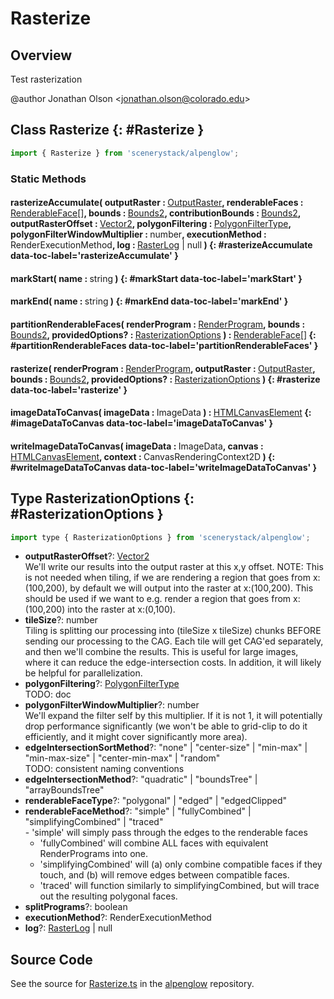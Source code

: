 # Rasterize

## Overview

Test rasterization

@author Jonathan Olson &lt;jonathan.olson@colorado.edu&gt;

## Class Rasterize {: #Rasterize }


```js
import { Rasterize } from 'scenerystack/alpenglow';
```
### Static Methods

#### rasterizeAccumulate( outputRaster : <span style="font-weight: 400;">[OutputRaster](../alpenglow/OutputRaster.md)</span>, renderableFaces : <span style="font-weight: 400;">[RenderableFace](../alpenglow/RenderableFace.md)[]</span>, bounds : <span style="font-weight: 400;">[Bounds2](../dot/Bounds2.md)</span>, contributionBounds : <span style="font-weight: 400;">[Bounds2](../dot/Bounds2.md)</span>, outputRasterOffset : <span style="font-weight: 400;">[Vector2](../dot/Vector2.md)</span>, polygonFiltering : <span style="font-weight: 400;">[PolygonFilterType](../alpenglow/PolygonFilterType.md)</span>, polygonFilterWindowMultiplier : <span style="font-weight: 400;"><span style="color: hsla(calc(var(--md-hue) + 180deg),80%,40%,1);">number</span></span>, executionMethod : <span style="font-weight: 400;">RenderExecutionMethod</span>, log : <span style="font-weight: 400;">[RasterLog](../alpenglow/RasterLog.md) | <span style="color: hsla(calc(var(--md-hue) + 180deg),80%,40%,1);">null</span></span> ) {: #rasterizeAccumulate data-toc-label='rasterizeAccumulate' }

#### markStart( name : <span style="font-weight: 400;"><span style="color: hsla(calc(var(--md-hue) + 180deg),80%,40%,1);">string</span></span> ) {: #markStart data-toc-label='markStart' }

#### markEnd( name : <span style="font-weight: 400;"><span style="color: hsla(calc(var(--md-hue) + 180deg),80%,40%,1);">string</span></span> ) {: #markEnd data-toc-label='markEnd' }

#### partitionRenderableFaces( renderProgram : <span style="font-weight: 400;">[RenderProgram](../alpenglow/RenderProgram.md)</span>, bounds : <span style="font-weight: 400;">[Bounds2](../dot/Bounds2.md)</span>, providedOptions? : <span style="font-weight: 400;">[RasterizationOptions](../alpenglow/Rasterize.md#RasterizationOptions)</span> ) : <span style="font-weight: 400;">[RenderableFace](../alpenglow/RenderableFace.md)[]</span> {: #partitionRenderableFaces data-toc-label='partitionRenderableFaces' }

#### rasterize( renderProgram : <span style="font-weight: 400;">[RenderProgram](../alpenglow/RenderProgram.md)</span>, outputRaster : <span style="font-weight: 400;">[OutputRaster](../alpenglow/OutputRaster.md)</span>, bounds : <span style="font-weight: 400;">[Bounds2](../dot/Bounds2.md)</span>, providedOptions? : <span style="font-weight: 400;">[RasterizationOptions](../alpenglow/Rasterize.md#RasterizationOptions)</span> ) {: #rasterize data-toc-label='rasterize' }

#### imageDataToCanvas( imageData : <span style="font-weight: 400;">ImageData</span> ) : <span style="font-weight: 400;">[HTMLCanvasElement](https://developer.mozilla.org/en-US/docs/Web/API/HTMLCanvasElement)</span> {: #imageDataToCanvas data-toc-label='imageDataToCanvas' }

#### writeImageDataToCanvas( imageData : <span style="font-weight: 400;">ImageData</span>, canvas : <span style="font-weight: 400;">[HTMLCanvasElement](https://developer.mozilla.org/en-US/docs/Web/API/HTMLCanvasElement)</span>, context : <span style="font-weight: 400;">CanvasRenderingContext2D</span> ) {: #writeImageDataToCanvas data-toc-label='writeImageDataToCanvas' }



## Type RasterizationOptions {: #RasterizationOptions }


```js
import type { RasterizationOptions } from 'scenerystack/alpenglow';
```


- **outputRasterOffset**?: [Vector2](../dot/Vector2.md)
<br>  We'll write our results into the output raster at this x,y offset. NOTE: This is not needed when tiling, if we are
  rendering a region that goes from x:(100,200), by default we will output into the raster at x:(100,200). This
  should be used if we want to e.g. render a region that goes from x:(100,200) into the raster at x:(0,100).
- **tileSize**?: <span style="color: hsla(calc(var(--md-hue) + 180deg),80%,40%,1);">number</span>
<br>  Tiling is splitting our processing into (tileSize x tileSize) chunks BEFORE sending our processing to the CAG.
  Each tile will get CAG'ed separately, and then we'll combine the results. This is useful for large images, where
  it can reduce the edge-intersection costs. In addition, it will likely be helpful for parallelization.
- **polygonFiltering**?: [PolygonFilterType](../alpenglow/PolygonFilterType.md)
<br>  TODO: doc
- **polygonFilterWindowMultiplier**?: <span style="color: hsla(calc(var(--md-hue) + 180deg),80%,40%,1);">number</span>
<br>  We'll expand the filter self by this multiplier. If it is not 1, it will potentially drop performance
  significantly (we won't be able to grid-clip to do it efficiently, and it might cover significantly more area).
- **edgeIntersectionSortMethod**?: "none" | "center-size" | "min-max" | "min-max-size" | "center-min-max" | "random"
<br>  TODO: consistent naming conventions
- **edgeIntersectionMethod**?: "quadratic" | "boundsTree" | "arrayBoundsTree"
- **renderableFaceType**?: "polygonal" | "edged" | "edgedClipped"
- **renderableFaceMethod**?: "simple" | "fullyCombined" | "simplifyingCombined" | "traced"
<br>  - 'simple' will simply pass through the edges to the renderable faces
  - 'fullyCombined' will combine ALL faces with equivalent RenderPrograms into one.
  - 'simplifyingCombined' will (a) only combine compatible faces if they touch, and (b) will remove edges between
     compatible faces.
  - 'traced' will function similarly to simplifyingCombined, but will trace out the resulting polygonal faces.
- **splitPrograms**?: <span style="color: hsla(calc(var(--md-hue) + 180deg),80%,40%,1);">boolean</span>
- **executionMethod**?: RenderExecutionMethod
- **log**?: [RasterLog](../alpenglow/RasterLog.md) | <span style="color: hsla(calc(var(--md-hue) + 180deg),80%,40%,1);">null</span>




## Source Code

See the source for [Rasterize.ts](https://github.com/phetsims/alpenglow/blob/main/js/raster/Rasterize.ts) in the [alpenglow](https://github.com/phetsims/alpenglow) repository.
